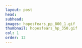 ```yaml
---
layout: post
head:
subhead:
images: hopesfears_pp_800_1.gif
thumbnail: hopesfears_hp_350.gif
col: 1
order: 12
---
```

